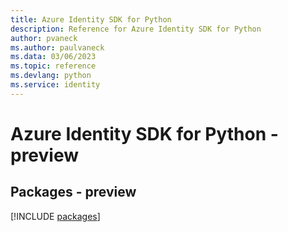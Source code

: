 ```yaml
---
title: Azure Identity SDK for Python
description: Reference for Azure Identity SDK for Python
author: pvaneck
ms.author: paulvaneck
ms.data: 03/06/2023
ms.topic: reference
ms.devlang: python
ms.service: identity
---
```

# Azure Identity SDK for Python - preview
## Packages - preview
[!INCLUDE [packages](identity-index.md)]